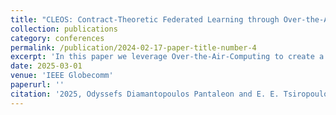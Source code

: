 ```yaml
---
title: "CLEOS: Contract-Theoretic Federated Learning through Over-the-Air-Computation"
collection: publications
category: conferences
permalink: /publication/2024-02-17-paper-title-number-4
excerpt: 'In this paper we leverage Over-the-Air-Computing to create a robust Federated learning framework than can be deployed in the real world'
date: 2025-03-01
venue: 'IEEE Globecomm'
paperurl: ''
citation: '2025, Odyssefs Diamantopoulos Pantaleon and E. E. Tsiropoulou, "CLEOS: Contract-Theoretic Federated Learning through Over-the-Air-Computation", IEEE Globecomm 2025, Awaiting Review'
---
```

